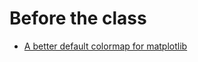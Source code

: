 # Before the class

- [A better default colormap for matplotlib](https://www.youtube.com/watch?v=xAoljeRJ3lU)
